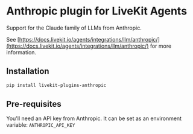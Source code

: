 # Anthropic plugin for LiveKit Agents

Support for the Claude family of LLMs from Anthropic.

See [https://docs.livekit.io/agents/integrations/llm/anthropic/](https://docs.livekit.io/agents/integrations/llm/anthropic/) for more information.

## Installation

```bash
pip install livekit-plugins-anthropic
```

## Pre-requisites

You'll need an API key from Anthropic. It can be set as an environment variable: `ANTHROPIC_API_KEY`
